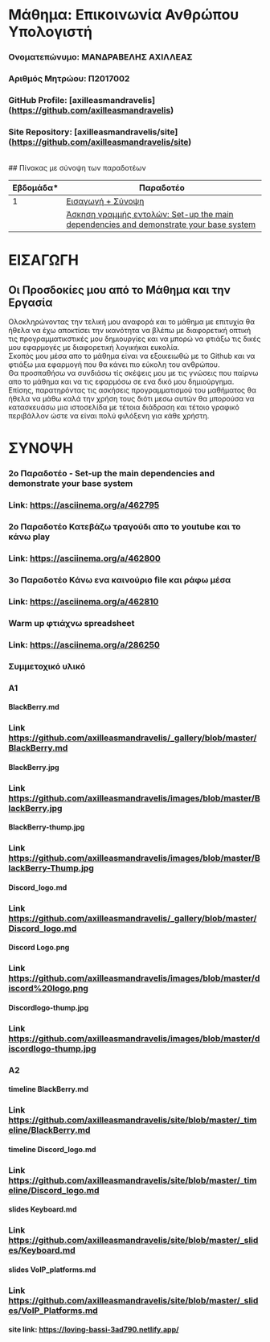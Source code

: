 # Μάθημα: Επικοινωνία Ανθρώπου Υπολογιστή

### Ονοματεπώνυμο: ΜΑΝΔΡΑΒΕΛΗΣ ΑΧΙΛΛΕΑΣ
### Αριθμός Μητρώου: Π2017002
### GitHub Profile: [axilleasmandravelis] (https://github.com/axilleasmandravelis)
### Site Repository: [axilleasmandravelis/site] (https://github.com/axilleasmandravelis/site)
<br />
## Πίνακας με σύνοψη των παραδοτέων

| Εβδομάδα* | Παραδοτέο |
| --- | --- |
| 1 | [Εισαγωγή + Σύνοψη](#εισαγωγη) |
|  | [Άσκηση γραμμής εντολών: Set-up the main dependencies and demonstrate your base system](#3ο-παραδοτέο---set-up-the-main-dependencies-and-demonstrate-your-base-system) |

# ΕΙΣΑΓΩΓΗ
## Οι Προσδοκίες μου από το Μάθημα και την Εργασία
Ολοκληρώνοντας την τελική μου αναφορά και το μάθημα με επιτυχία θα ήθελα να έχω αποκτίσει την ικανότητα να βλέπω με διαφορετική οπτική τις προγραμματικστικές μου δημιουργίες και να μπορώ να φτιάξω τις δικές μου εφαρμογές με διαφορετική λογικήκαι ευκολία. <br />
Σκοπός μου μέσα απο το μάθημα είναι να εξοικειωθώ με το Github και να φτιάξω μια εφαρμογή που θα κάνει πιο εύκολη του ανθρώπου. <br />
Θα προσπαθήσω να συνδιάσω τίς σκέψεις μου με τις γνώσεις που παίρνω απο το μάθημα και να τις εφαρμόσω σε ενα δικό μου δημιούργημα. <br />
Επίσης, παρατηρόντας τις ασκήσεις προγραμματισμού του μαθήματος θα ήθελα να μάθω καλά την χρήση τους διότι μεσω αυτών θα μπορούσα να κατασκευάσω μια ιστοσελίδα με τέτοια διάδραση και τέτοιο γραφικό περιβάλλον ώστε να είναι πολύ φιλόξενη για κάθε χρήστη. 

# ΣΥΝΟΨΗ

### 2o Παραδοτέο - Set-up the main dependencies and demonstrate your base system
### Link: https://asciinema.org/a/462795
### 2ο Παραδοτέο Κατεβάζω τραγούδι απο το youtube και το κάνω play
### Link: https://asciinema.org/a/462800
### 3ο Παραδοτέο Κάνω ενα καινούριο file και ράφω μέσα
### Link: https://asciinema.org/a/462810
### Warm up φτιάχνω spreadsheet
### Link: https://asciinema.org/a/286250
### Συμμετοχικό υλικό 
### Α1
#### BlackBerry.md
### Link https://github.com/axilleasmandravelis/_gallery/blob/master/BlackBerry.md
#### BlackBerry.jpg
### Link https://github.com/axilleasmandravelis/images/blob/master/BlackBerry.jpg
#### BlackBerry-thump.jpg
### Link https://github.com/axilleasmandravelis/images/blob/master/BlackBerry-Thump.jpg
#### Discord_logo.md
### Link https://github.com/axilleasmandravelis/_gallery/blob/master/Discord_logo.md
#### Discord Logo.png
### Link https://github.com/axilleasmandravelis/images/blob/master/discord%20logo.png
#### Discordlogo-thump.jpg
### Link https://github.com/axilleasmandravelis/images/blob/master/discordlogo-thump.jpg
### A2
#### timeline BlackBerry.md
### Link https://github.com/axilleasmandravelis/site/blob/master/_timeline/BlackBerry.md
#### timeline Discord_logo.md
### Link https://github.com/axilleasmandravelis/site/blob/master/_timeline/Discord_logo.md
#### slides Keyboard.md
### Link https://github.com/axilleasmandravelis/site/blob/master/_slides/Keyboard.md
#### slides VoIP_platforms.md
### Link https://github.com/axilleasmandravelis/site/blob/master/_slides/VoIP_Platforms.md
#### site link: https://loving-bassi-3ad790.netlify.app/

